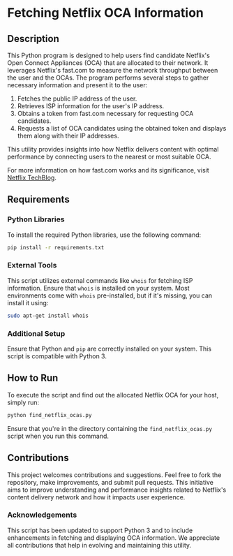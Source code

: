 # Fetching Netflix OCA Information

## Description
This Python program is designed to help users find candidate Netflix's Open Connect Appliances (OCA) that are allocated to their network. It leverages Netflix's fast.com to measure the network throughput between the user and the OCAs. The program performs several steps to gather necessary information and present it to the user:

1. Fetches the public IP address of the user.
2. Retrieves ISP information for the user's IP address.
3. Obtains a token from fast.com necessary for requesting OCA candidates.
4. Requests a list of OCA candidates using the obtained token and displays them along with their IP addresses.

This utility provides insights into how Netflix delivers content with optimal performance by connecting users to the nearest or most suitable OCA.

For more information on how fast.com works and its significance, visit [Netflix TechBlog](https://medium.com/netflix-techblog/building-fast-com-4857fe0f8adb).

## Requirements

### Python Libraries
To install the required Python libraries, use the following command:

```sh
pip install -r requirements.txt
```

### External Tools
This script utilizes external commands like `whois` for fetching ISP information. Ensure that `whois` is installed on your system. Most environments come with `whois` pre-installed, but if it's missing, you can install it using:

```sh
sudo apt-get install whois
```

### Additional Setup
Ensure that Python and `pip` are correctly installed on your system. This script is compatible with Python 3.

## How to Run

To execute the script and find out the allocated Netflix OCA for your host, simply run:

```sh
python find_netflix_ocas.py
```

Ensure that you're in the directory containing the `find_netflix_ocas.py` script when you run this command.

## Contributions

This project welcomes contributions and suggestions. Feel free to fork the repository, make improvements, and submit pull requests. This initiative aims to improve understanding and performance insights related to Netflix's content delivery network and how it impacts user experience.

### Acknowledgements

This script has been updated to support Python 3 and to include enhancements in fetching and displaying OCA information. We appreciate all contributions that help in evolving and maintaining this utility.